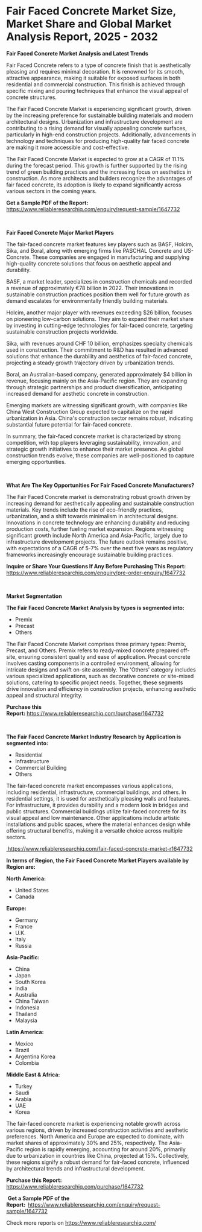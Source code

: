 <p><h1>Fair Faced Concrete Market Size, Market Share and Global Market Analysis Report, 2025 - 2032</h1></p><p><strong>Fair Faced Concrete Market Analysis and Latest Trends</strong></p>
<p><p>Fair Faced Concrete refers to a type of concrete finish that is aesthetically pleasing and requires minimal decoration. It is renowned for its smooth, attractive appearance, making it suitable for exposed surfaces in both residential and commercial construction. This finish is achieved through specific mixing and pouring techniques that enhance the visual appeal of concrete structures.</p><p>The Fair Faced Concrete Market is experiencing significant growth, driven by the increasing preference for sustainable building materials and modern architectural designs. Urbanization and infrastructure development are contributing to a rising demand for visually appealing concrete surfaces, particularly in high-end construction projects. Additionally, advancements in technology and techniques for producing high-quality fair faced concrete are making it more accessible and cost-effective.</p><p>The Fair Faced Concrete Market is expected to grow at a CAGR of 11.1% during the forecast period. This growth is further supported by the rising trend of green building practices and the increasing focus on aesthetics in construction. As more architects and builders recognize the advantages of fair faced concrete, its adoption is likely to expand significantly across various sectors in the coming years.</p></p>
<p><strong>Get a Sample PDF of the Report:&nbsp;</strong> <a href="https://www.reliableresearchiq.com/enquiry/request-sample/1647732?utm_campaign=114&utm_medium=2&utm_source=Github&utm_content=ia&utm_term=30012025&utm_id=fair-faced-concrete">https://www.reliableresearchiq.com/enquiry/request-sample/1647732</a></p>
<p>&nbsp;</p>
<p><strong>Fair Faced Concrete Major Market Players</strong></p>
<p><p>The fair-faced concrete market features key players such as BASF, Holcim, Sika, and Boral, along with emerging firms like PASCHAL Concrete and US-Concrete. These companies are engaged in manufacturing and supplying high-quality concrete solutions that focus on aesthetic appeal and durability.</p><p>BASF, a market leader, specializes in construction chemicals and recorded a revenue of approximately €78 billion in 2022. Their innovations in sustainable construction practices position them well for future growth as demand escalates for environmentally friendly building materials.</p><p>Holcim, another major player with revenues exceeding $26 billion, focuses on pioneering low-carbon solutions. They aim to expand their market share by investing in cutting-edge technologies for fair-faced concrete, targeting sustainable construction projects worldwide.</p><p>Sika, with revenues around CHF 10 billion, emphasizes specialty chemicals used in construction. Their commitment to R&D has resulted in advanced solutions that enhance the durability and aesthetics of fair-faced concrete, projecting a steady growth trajectory driven by urbanization trends.</p><p>Boral, an Australian-based company, generated approximately $4 billion in revenue, focusing mainly on the Asia-Pacific region. They are expanding through strategic partnerships and product diversification, anticipating increased demand for aesthetic concrete in construction.</p><p>Emerging markets are witnessing significant growth, with companies like China West Construction Group expected to capitalize on the rapid urbanization in Asia. China's construction sector remains robust, indicating substantial future potential for fair-faced concrete.</p><p>In summary, the fair-faced concrete market is characterized by strong competition, with top players leveraging sustainability, innovation, and strategic growth initiatives to enhance their market presence. As global construction trends evolve, these companies are well-positioned to capture emerging opportunities.</p></p>
<p>&nbsp;</p>
<p><strong>What Are The Key Opportunities For Fair Faced Concrete Manufacturers?</strong></p>
<p><p>The Fair Faced Concrete market is demonstrating robust growth driven by increasing demand for aesthetically appealing and sustainable construction materials. Key trends include the rise of eco-friendly practices, urbanization, and a shift towards minimalism in architectural designs. Innovations in concrete technology are enhancing durability and reducing production costs, further fueling market expansion. Regions witnessing significant growth include North America and Asia-Pacific, largely due to infrastructure development projects. The future outlook remains positive, with expectations of a CAGR of 5-7% over the next five years as regulatory frameworks increasingly encourage sustainable building practices.</p></p>
<p><strong>Inquire or Share Your Questions If Any Before Purchasing This Report:</strong> <a href="https://www.reliableresearchiq.com/enquiry/pre-order-enquiry/1647732?utm_campaign=114&utm_medium=2&utm_source=Github&utm_content=ia&utm_term=30012025&utm_id=fair-faced-concrete">https://www.reliableresearchiq.com/enquiry/pre-order-enquiry/1647732</a></p>
<p>&nbsp;</p>
<p><strong>Market Segmentation</strong></p>
<p><strong>The Fair Faced Concrete Market Analysis by types is segmented into:</strong></p>
<p><ul><li>Premix</li><li>Precast</li><li>Others</li></ul></p>
<p><p>The Fair Faced Concrete Market comprises three primary types: Premix, Precast, and Others. Premix refers to ready-mixed concrete prepared off-site, ensuring consistent quality and ease of application. Precast concrete involves casting components in a controlled environment, allowing for intricate designs and swift on-site assembly. The 'Others' category includes various specialized applications, such as decorative concrete or site-mixed solutions, catering to specific project needs. Together, these segments drive innovation and efficiency in construction projects, enhancing aesthetic appeal and structural integrity.</p></p>
<p><strong>Purchase this Report:&nbsp;</strong><a href="https://www.reliableresearchiq.com/purchase/1647732?utm_campaign=114&utm_medium=2&utm_source=Github&utm_content=ia&utm_term=30012025&utm_id=fair-faced-concrete">https://www.reliableresearchiq.com/purchase/1647732</a></p>
<p>&nbsp;</p>
<p><strong>The Fair Faced Concrete Market Industry Research by Application is segmented into:</strong></p>
<p><ul><li>Residential</li><li>Infrastructure</li><li>Commercial Building</li><li>Others</li></ul></p>
<p><p>The fair-faced concrete market encompasses various applications, including residential, infrastructure, commercial buildings, and others. In residential settings, it is used for aesthetically pleasing walls and features. For infrastructure, it provides durability and a modern look in bridges and public structures. Commercial buildings utilize fair-faced concrete for its visual appeal and low maintenance. Other applications include artistic installations and public spaces, where the material enhances design while offering structural benefits, making it a versatile choice across multiple sectors.</p></p>
<p><a href="https://www.reliableresearchiq.com/fair-faced-concrete-market-r1647732?utm_campaign=114&utm_medium=2&utm_source=Github&utm_content=ia&utm_term=30012025&utm_id=fair-faced-concrete">&nbsp;https://www.reliableresearchiq.com/fair-faced-concrete-market-r1647732</a></p>
<p><strong>In terms of Region, the Fair Faced Concrete Market Players available by Region are:</strong></p>
<p>
    <p> <strong> North America: </strong>
        <ul>
            <li>United States</li>
            <li>Canada</li>
        </ul>
        </p> 
    <p> <strong> Europe: </strong>
        <ul>
            <li>Germany</li>
            <li>France</li>
            <li>U.K.</li>
            <li>Italy</li>
            <li>Russia</li>
        </ul>
        </p> 
    <p> <strong> Asia-Pacific: </strong>
        <ul>
            <li>China</li>
            <li>Japan</li>
            <li>South Korea</li>
            <li>India</li>
            <li>Australia</li>
            <li>China Taiwan</li>
            <li>Indonesia</li>
            <li>Thailand</li>
            <li>Malaysia</li>
        </ul>
        </p> 
    <p> <strong> Latin America: </strong>
        <ul>
            <li>Mexico</li>
            <li>Brazil</li>
            <li>Argentina Korea</li>
            <li>Colombia</li>
        </ul>
        </p> 
    <p> <strong> Middle East & Africa: </strong>
        <ul>
            <li>Turkey</li>
            <li>Saudi</li>
            <li>Arabia</li>
            <li>UAE</li>
            <li>Korea</li>
        </ul>
    </p>
    </p>
<p><p>The fair-faced concrete market is experiencing notable growth across various regions, driven by increased construction activities and aesthetic preferences. North America and Europe are expected to dominate, with market shares of approximately 30% and 25%, respectively. The Asia-Pacific region is rapidly emerging, accounting for around 20%, primarily due to urbanization in countries like China, projected at 15%. Collectively, these regions signify a robust demand for fair-faced concrete, influenced by architectural trends and infrastructural development.</p></p>
<p><strong>Purchase this Report: </strong><a href="https://www.reliableresearchiq.com/purchase/1647732?utm_campaign=114&utm_medium=2&utm_source=Github&utm_content=ia&utm_term=30012025&utm_id=fair-faced-concrete">https://www.reliableresearchiq.com/purchase/1647732</a></p>
<p>&nbsp;<strong>Get a Sample PDF of the Report:&nbsp;&nbsp;</strong><a href="https://www.reliableresearchiq.com/enquiry/request-sample/1647732?utm_campaign=114&utm_medium=2&utm_source=Github&utm_content=ia&utm_term=30012025&utm_id=fair-faced-concrete">https://www.reliableresearchiq.com/enquiry/request-sample/1647732</a></p>
<p><strong></strong></p>
<p>Check more reports on <a href="https://www.reliableresearchiq.com/?utm_campaign=114&utm_medium=2&utm_source=Github&utm_content=ia&utm_term=30012025&utm_id=fair-faced-concrete">https://www.reliableresearchiq.com/</a></p>